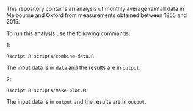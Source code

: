 This repository contains an analysis of monthly average rainfall data in Melbourne and Oxford from measurements obtained between 1855 and 2015.

To run this analysis use the following commands:

1:
```
Rscript R scripts/combine-data.R
```

The input data is in `data` and the results are in `output`.

2:
```
Rscript R scripts/make-plot.R
```

The input data is in `output` and the results are in `output`.
